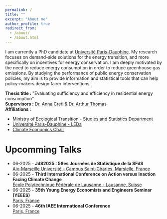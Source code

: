 ```yaml
---
permalink: /
title: ""
excerpt: "About me"
author_profile: true
redirect_from: 
  - /about/
  - /about.html
---
```


I am currently a PhD candidate at [Université Paris-Dauphine](https://dauphine.psl.eu/).
My research focuses on demand-side solutions for the energy transition, and more specifically on incentives for energy conservation. I am deeply motivated by the need to reduce energy consumption in order to reduce greenhouse gas emissions. By studying the performance of public energy conservation policies, my aim is to provide information and statistical tools that can help policy-makers design fairer interventions.

**Thesis title :** "Evaluating sufficiency and efficiency in residential energy consumption" \
**Supervisors :** [Dr. Anna Creti](https://cgemp.dauphine.fr/fileadmin/mediatheque/centres/cgemp/CV/CV_2022/CV_Anna_Creti.pdf) & [Dr. Arthur Thomas](https://arthurthomaseconometrics.github.io/) \
**Affiliations :** 
* [Ministry of Ecological Transition - Studies and Statistics Department](https://www.statistiques.developpement-durable.gouv.fr/english-contents)
* [Université Paris-Dauphine - LEDa](https://leda.dauphine.fr/)
* [Climate Economics Chair](https://www.chaireeconomieduclimat.org/en/thesis/measuring-and-evaluating-sufficiency-and-efficiency-in-french-residential-energy-consumption-marie-bruguet/)
  
Upcomming Talks
======

 * 06-2025 -  **JdS2025 : 56es Journées de Statistique de la SFdS**\
   [Aix-Marseille Université - Campus Saint-Charles, Marsielle, France](https://jds2025.sciencesconf.org/?lang=en)
 * 06-2025 -  **Third International Conference on Action versus Inaction Facing Climate Change**\
   [École Polytechnique Fédérale de Lausanne - Lausanne, Suisse](https://aicc3.sciencesconf.org/?lang=en)
  * 06-2025 -  **35th Young Energy Economists and Engineers Seminar (YEEES)**\
   [Paris, France](https://blogs.tu-berlin.de/wip_yeees/event/yeees-35/)
 * 06-2025 -  **46th IAEE International Conference**\
   [Paris, France](https://iaee2025paris.org/)
